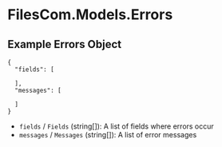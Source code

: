 # FilesCom.Models.Errors

## Example Errors Object

```
{
  "fields": [

  ],
  "messages": [

  ]
}
```

* `fields` / `Fields`  (string[]): A list of fields where errors occur
* `messages` / `Messages`  (string[]): A list of error messages
